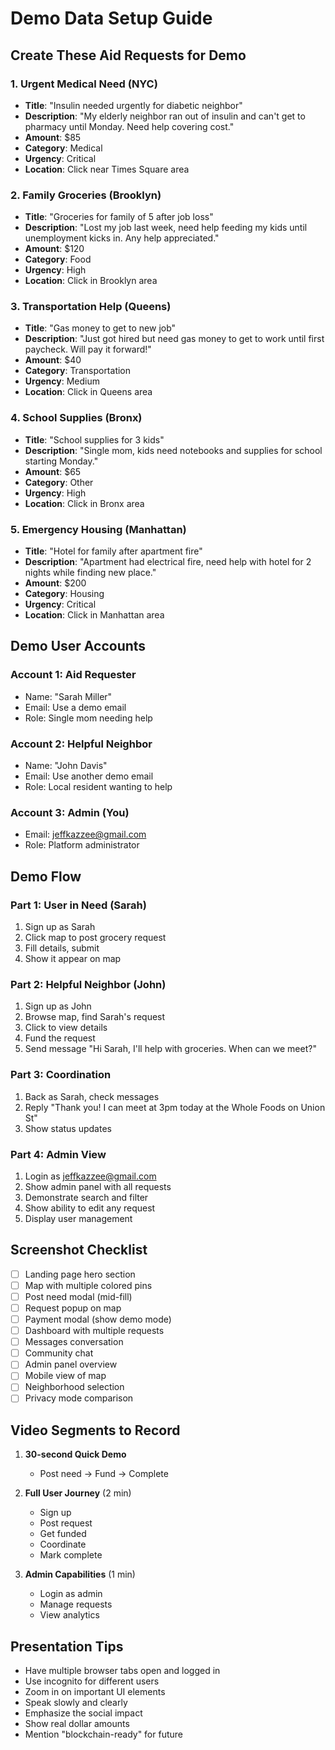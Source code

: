 # Demo Data Setup Guide

## Create These Aid Requests for Demo

### 1. Urgent Medical Need (NYC)
- **Title**: "Insulin needed urgently for diabetic neighbor"
- **Description**: "My elderly neighbor ran out of insulin and can't get to pharmacy until Monday. Need help covering cost."
- **Amount**: $85
- **Category**: Medical
- **Urgency**: Critical
- **Location**: Click near Times Square area

### 2. Family Groceries (Brooklyn)
- **Title**: "Groceries for family of 5 after job loss"
- **Description**: "Lost my job last week, need help feeding my kids until unemployment kicks in. Any help appreciated."
- **Amount**: $120
- **Category**: Food
- **Urgency**: High
- **Location**: Click in Brooklyn area

### 3. Transportation Help (Queens)
- **Title**: "Gas money to get to new job"
- **Description**: "Just got hired but need gas money to get to work until first paycheck. Will pay it forward!"
- **Amount**: $40
- **Category**: Transportation
- **Urgency**: Medium
- **Location**: Click in Queens area

### 4. School Supplies (Bronx)
- **Title**: "School supplies for 3 kids"
- **Description**: "Single mom, kids need notebooks and supplies for school starting Monday."
- **Amount**: $65
- **Category**: Other
- **Urgency**: High
- **Location**: Click in Bronx area

### 5. Emergency Housing (Manhattan)
- **Title**: "Hotel for family after apartment fire"
- **Description**: "Apartment had electrical fire, need help with hotel for 2 nights while finding new place."
- **Amount**: $200
- **Category**: Housing
- **Urgency**: Critical
- **Location**: Click in Manhattan area

## Demo User Accounts

### Account 1: Aid Requester
- Name: "Sarah Miller"
- Email: Use a demo email
- Role: Single mom needing help

### Account 2: Helpful Neighbor  
- Name: "John Davis"
- Email: Use another demo email
- Role: Local resident wanting to help

### Account 3: Admin (You)
- Email: jeffkazzee@gmail.com
- Role: Platform administrator

## Demo Flow

### Part 1: User in Need (Sarah)
1. Sign up as Sarah
2. Click map to post grocery request
3. Fill details, submit
4. Show it appear on map

### Part 2: Helpful Neighbor (John)
1. Sign up as John  
2. Browse map, find Sarah's request
3. Click to view details
4. Fund the request
5. Send message "Hi Sarah, I'll help with groceries. When can we meet?"

### Part 3: Coordination
1. Back as Sarah, check messages
2. Reply "Thank you! I can meet at 3pm today at the Whole Foods on Union St"
3. Show status updates

### Part 4: Admin View
1. Login as jeffkazzee@gmail.com
2. Show admin panel with all requests
3. Demonstrate search and filter
4. Show ability to edit any request
5. Display user management

## Screenshot Checklist

- [ ] Landing page hero section
- [ ] Map with multiple colored pins
- [ ] Post need modal (mid-fill)
- [ ] Request popup on map
- [ ] Payment modal (show demo mode)
- [ ] Dashboard with multiple requests
- [ ] Messages conversation
- [ ] Community chat
- [ ] Admin panel overview
- [ ] Mobile view of map
- [ ] Neighborhood selection
- [ ] Privacy mode comparison

## Video Segments to Record

1. **30-second Quick Demo**
   - Post need → Fund → Complete

2. **Full User Journey** (2 min)
   - Sign up
   - Post request  
   - Get funded
   - Coordinate
   - Mark complete

3. **Admin Capabilities** (1 min)
   - Login as admin
   - Manage requests
   - View analytics

## Presentation Tips

- Have multiple browser tabs open and logged in
- Use incognito for different users
- Zoom in on important UI elements
- Speak slowly and clearly
- Emphasize the social impact
- Show real dollar amounts
- Mention "blockchain-ready" for future
